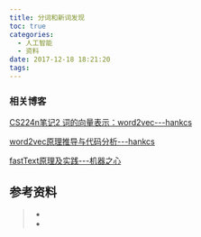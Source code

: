 ```yaml
---
title: 分词和新词发现
toc: true
categories:
  - 人工智能
  - 资料
date: 2017-12-18 18:21:20
tags:
---
```


### 相关博客

[CS224n笔记2 词的向量表示：word2vec---hankcs](http://www.hankcs.com/nlp/word-vector-representations-word2vec.html)

[word2vec原理推导与代码分析---hankcs](http://www.hankcs.com/nlp/word2vec.html)



[fastText原理及实践---机器之心](https://mp.weixin.qq.com/s?__biz=MzA3MzI4MjgzMw==&mid=2650736673&idx=4&sn=d5cb11250b28912accbc08ddb5d9c97b&chksm=871acc5fb06d45492ee54f3ff42e767bdc668d12c615b8ddc7e0aaeae7748aafe1aa53686176#rd)

## 参考资料
> - []()
> - []()

